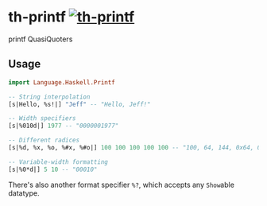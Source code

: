 # th-printf [![th-printf](https://travis-ci.org/pikajude/th-printf.svg)](https://travis-ci.org/pikajude/th-printf)

printf QuasiQuoters

Usage
-----

``` haskell
import Language.Haskell.Printf

-- String interpolation
[s|Hello, %s!|] "Jeff" -- "Hello, Jeff!"

-- Width specifiers
[s|%010d|] 1977 -- "0000001977"

-- Different radices
[s|%d, %x, %o, %#x, %#o|] 100 100 100 100 100 -- "100, 64, 144, 0x64, 0144"

-- Variable-width formatting
[s|%0*d|] 5 10 -- "00010"
```

There's also another format specifier `%?`, which accepts any `Show`able datatype.
